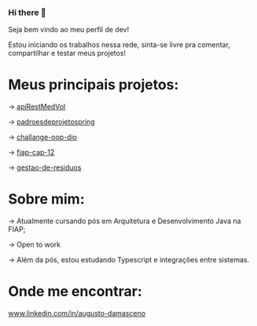 ### Hi there 👋
Seja bem vindo ao meu perfil de dev!

Estou iniciando os trabalhos nessa rede, sinta-se livre pra comentar, compartilhar e testar meus projetos!

# Meus principais projetos:
-> [apiRestMedVol](https://github.com/augustocesardamasceno/apiRestMedVol)

-> [padroesdeprojetospring](https://github.com/augustocesardamasceno/padroesdeprojetospring)

-> [challange-oop-dio](https://github.com/augustocesardamasceno/challange-oop-dio)

-> [fiap-cap-12](https://github.com/augustocesardamasceno/fiap-cap-12)

-> [gestao-de-residuos](https://github.com/augustocesardamasceno/gestao-residuos)

# Sobre mim:
-> Atualmente cursando pós em Arquitetura e Desenvolvimento Java na FIAP;

-> Open to work

-> Além da pós, estou estudando Typescript e integrações entre sistemas.

# Onde me encontrar:
www.linkedin.com/in/augusto-damasceno

